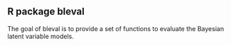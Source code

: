 ## R package bleval

The goal of bleval is to provide a set of functions to evaluate the Bayesian latent variable models.

